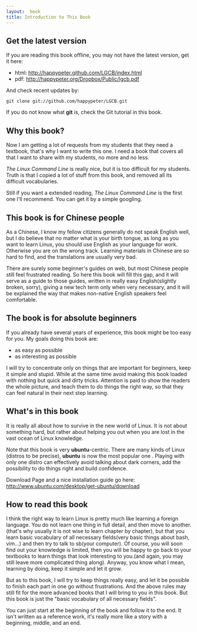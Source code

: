 ```yaml
---
layout:  book
title: Introduction to This Book
---
```

## Get the latest version

If you are reading this book offline, you may not have the latest version, get
it here:

 - html: <http://happypeter.github.com/LGCB/index.html>
 - pdf: <http://happypeter.org/Dropbox/Public/lgcb.pdf>

And check recent updates by:

    git clone git://github.com/happypeter/LGCB.git

If you do not know what __git__ is, check the Git tutorial in this book.

## Why this book?    

Now I am getting a lot of requests from my students that they need a textbook,
that's why I want to write this one. I need a book that covers all that I want to
share with my students, no more and no less.

_The Linux Command Line_ is really nice, but it is too difficult for my
students. Truth is that I copied a lot of stuff from this book, and removed
all its difficult vocabularies.  

Still if you want a extended reading, _The Linux Command Line_ is the first
one I'll recommend. You can get it by a simple googling.


## This book is for Chinese people
As a Chinese, I know my fellow citizens generally do not speak English well, but
I do believe that no matter what is your birth tongue, as long as you want to
learn Linux, you should use English as your language for work. Otherwise you
are on the wrong track. Learning materials in Chinese are so hard to find, and
the translations are usually very bad.

There are surely some beginner's guides on web, but most Chinese people still
feel frustrated reading. So here this book will fill this gap, and it will
serve as a guide to those guides, written in really easy English(slightly
broken, sorry), giving a new tech term only when very necessary, and it will
be explained the way that makes non-native English speakers feel comfortable. 

## The book is for absolute beginners
If you already have several years of experience, this book might be too easy
for you. My goals doing this book are:

 - as easy as possible 
 - as interesting as possible

I will try to concentrate only on things that are important for beginners,
keep it simple and stupid. While at the same time avoid making this book
loaded with nothing but quick and dirty tricks. Attention is paid to show the
readers the whole picture, and teach them to do things the right way, so that
they can feel natural in their next step learning.

## What's in this book
It is really all about how to survive in the new world of Linux. It is not
about something hard, but rather about helping you out when you are lost in
the vast ocean of Linux knowledge. 

Note that this book is very __ubuntu__-centric. There are many kinds of Linux
(distros to be precise), __ubuntu__ is now the most popular one . Playing with
only one distro can effectively avoid talking about dark corners, add the
possibility to do things right and build confidence.

Download Page and a nice installation guide go here: <http://www.ubuntu.com/desktop/get-ubuntu/download>

## How to read this book
I think the right way to learn Linux is pretty much like learning a foreign
language. You do not learn one thing in full detail, and then move to
another.(that's why usually it is not wise to learn chapter by chapter), but
that you learn basic vocabulary of all necessary fields(very basic things about
bash, vim...) and then try to talk to sb(your computer). Of course, you will
soon find out your knowledge is limited, then you will be happy to go back to
your textbooks to learn things that look interesting to you.(and again, you
may still leave more complicated thing along). Anyway, you know what I mean,
learning by doing, keep it simple and let it grow.

But as to this book, I will try to keep things really easy, and let it be
possible to finish each part in one go without frustrations.  And the above
rules may still fit for the more advanced books that I will bring to you in
this book. But this book is just the "basic vocabulary of all necessary
fields".

You can just start at the beginning of the book and follow it to the end. It
isn't written as a reference work, it's really more like a story with a
beginning, middle, and an end.

